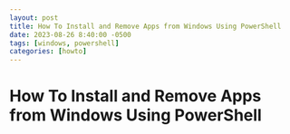```yaml
---
layout: post
title: How To Install and Remove Apps from Windows Using PowerShell
date: 2023-08-26 8:40:00 -0500
tags: [windows, powershell]
categories: [howto]
---
```


# How To Install and Remove Apps from Windows Using PowerShell
